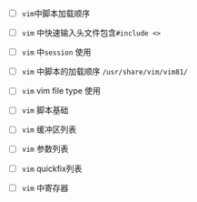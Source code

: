 - [ ]  `vim`中脚本加载顺序







- [ ] `vim` 中快速输入头文件包含`#include <>`
- [ ] `vim` 中`session` 使用
- [ ] `vim` 中脚本的加载顺序 `/usr/share/vim/vim81/`
- [ ] `vim` vim file type 使用
- [ ] `vim` 脚本基础
- [ ] `vim` 缓冲区列表
- [ ] `vim` 参数列表
- [ ] `vim` quickfix列表
- [ ] `vim` 中寄存器


